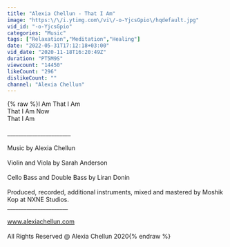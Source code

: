 ```yaml
---
title: "Alexia Chellun - That I Am"
image: "https:\/\/i.ytimg.com\/vi\/-o-YjcsGpio\/hqdefault.jpg"
vid_id: "-o-YjcsGpio"
categories: "Music"
tags: ["Relaxation","Meditation","Healing"]
date: "2022-05-31T17:12:18+03:00"
vid_date: "2020-11-18T16:20:49Z"
duration: "PT5M9S"
viewcount: "14450"
likeCount: "296"
dislikeCount: ""
channel: "Alexia Chellun"
---
```

{% raw %}I Am That I Am<br />That I Am Now<br />That I Am<br /><br />_______________________<br /><br />Music by Alexia Chellun <br /><br />Violin and Viola by Sarah Anderson <br /><br />Cello Bass and Double Bass by Liran Donin<br /><br />Produced, recorded, additional instruments, mixed and mastered by Moshik Kop at NXNE Studios.<br />______________________<br /><br />www.alexiachellun.com<br /><br />All Rights Reserved @ Alexia Chellun 2020{% endraw %}
